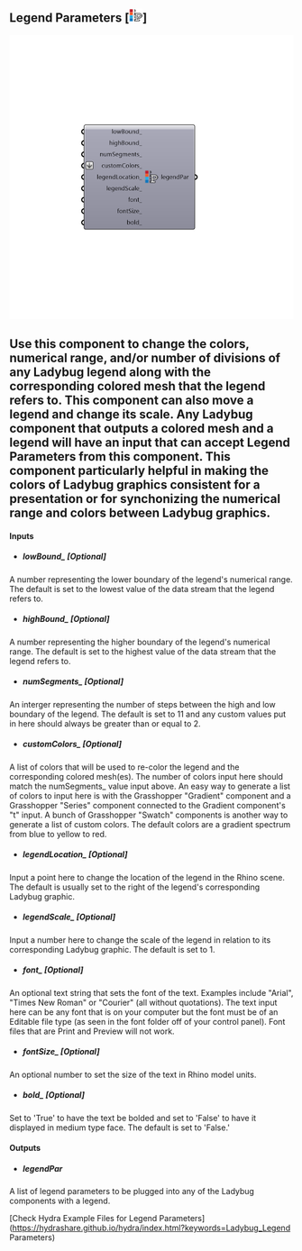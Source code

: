 ## Legend Parameters [![](../../images/icons/Legend_Parameters.png)]

![](../../images/components/Legend_Parameters.png)

Use this component to change the colors, numerical range, and/or number of divisions of any Ladybug legend along with the corresponding colored mesh that the legend refers to.
 This component can also move a legend and change its scale.
 Any Ladybug component that outputs a colored mesh and a legend will have an input that can accept Legend Parameters from this component.
 This component particularly helpful in making the colors of Ladybug graphics consistent for a presentation or for synchonizing the numerical range and colors between Ladybug graphics.
 -
 

#### Inputs
* ##### lowBound_ [Optional]
A number representing the lower boundary of the legend's numerical range.  The default is set to the lowest value of the data stream that the legend refers to.
* ##### highBound_ [Optional]
A number representing the higher boundary of the legend's numerical range. The default is set to the highest value of the data stream that the legend refers to.
* ##### numSegments_ [Optional]
An interger representing the number of steps between the high and low boundary of the legend.  The default is set to 11 and any custom values put in here should always be greater than or equal to 2.
* ##### customColors_ [Optional]
A list of colors that will be used to re-color the legend and the corresponding colored mesh(es).  The number of colors input here should match the numSegments_ value input above.  An easy way to generate a list of colors to input here is with the Grasshopper "Gradient" component and a Grasshopper "Series" component connected to the Gradient component's "t" input.  A bunch of Grasshopper "Swatch" components is another way to generate a list of custom colors.  The default colors are a gradient spectrum from blue to yellow to red.
* ##### legendLocation_ [Optional]
Input a point here to change the location of the legend in the Rhino scene.  The default is usually set to the right of the legend's corresponding Ladybug graphic.
* ##### legendScale_ [Optional]
Input a number here to change the scale of the legend in relation to its corresponding Ladybug graphic.  The default is set to 1.
* ##### font_ [Optional]
An optional text string that sets the font of the text. Examples include "Arial", "Times New Roman" or "Courier" (all without quotations).  The text input here can be any font that is on your computer but the font must be of an Editable file type (as seen in the font folder off of your control panel).  Font files that are Print and Preview will not work.
* ##### fontSize_ [Optional]
An optional number to set the size of the text in Rhino model units.
* ##### bold_ [Optional]
Set to 'True' to have the text be bolded and set to 'False' to have it displayed in medium type face.  The default is set to 'False.'

#### Outputs
* ##### legendPar
A list of legend parameters to be plugged into any of the Ladybug components with a legend.


[Check Hydra Example Files for Legend Parameters](https://hydrashare.github.io/hydra/index.html?keywords=Ladybug_Legend Parameters)